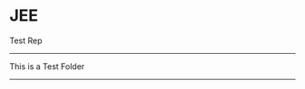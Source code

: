 # JEE
Test Rep

*****************************************************************************************************
This is a Test Folder 

*****************************************************************************************************
